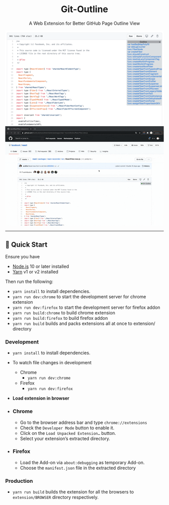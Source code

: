 <h1 align="center">Git-Outline</h1>
<p align="center">A Web Extension for Better GitHub Page Outline View</p>
<div align="center">
  <img src="https://github.com/CoolRice/Git-Outline/raw/main/.github/preview.png"/>
  <img src="https://github.com/CoolRice/Git-Outline/raw/main/.github/preview.gif"/>
</div>
<hr />

## 🚀 Quick Start

Ensure you have

- [Node.js](https://nodejs.org) 10 or later installed
- [Yarn](https://yarnpkg.com) v1 or v2 installed

Then run the following:

- `yarn install` to install dependencies.
- `yarn run dev:chrome` to start the development server for chrome extension
- `yarn run dev:firefox` to start the development server for firefox addon
- `yarn run build:chrome` to build chrome extension
- `yarn run build:firefox` to build firefox addon
- `yarn run build` builds and packs extensions all at once to extension/ directory

### Development

- `yarn install` to install dependencies.
- To watch file changes in development

  - Chrome
    - `yarn run dev:chrome`
  - Firefox
    - `yarn run dev:firefox`

- **Load extension in browser**

- ### Chrome

  - Go to the browser address bar and type `chrome://extensions`
  - Check the `Developer Mode` button to enable it.
  - Click on the `Load Unpacked Extension…` button.
  - Select your extension’s extracted directory.

- ### Firefox

  - Load the Add-on via `about:debugging` as temporary Add-on.
  - Choose the `manifest.json` file in the extracted directory

### Production

- `yarn run build` builds the extension for all the browsers to `extension/BROWSER` directory respectively.
